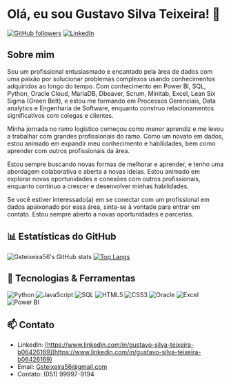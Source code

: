 # Olá, eu sou Gustavo Silva Teixeira! 👋

[![GitHub followers](https://img.shields.io/github/followers/Gsteixeira56?label=Follow&style=social)](https://github.com/Gsteixeira56)
[![LinkedIn](https://img.shields.io/badge/LinkedIn-Connect-blue)](https://www.linkedin.com/in/seu-perfil/)

## Sobre mim

Sou um profissional entusiasmado e encantado pela área de dados com uma paixão por solucionar problemas complexos usando conhecimentos adquiridos ao longo do tempo. Com conhecimento em Power BI, SQL, Python, Oracle Cloud, MariaDB, Dbeaver, Scrum, Minitab, Excel, Lean Six Sigma (Green Belt), e estou me formando em Processos Gerenciais, Data analytics e Engenharia de Software, enquanto construo relacionamentos significativos com colegas e clientes.

Minha jornada no ramo logístico começou como menor aprendiz e me levou a trabalhar com grandes profissionais do ramo. Como um novato em dados, estou animado em expandir meu conhecimento e habilidades, bem como aprender com outros profissionais da área.

Estou sempre buscando novas formas de melhorar e aprender, e tenho uma abordagem colaborativa e aberta a novas ideias. Estou animado em explorar novas oportunidades e conexões com outros profissionais, enquanto continuo a crescer e desenvolver minhas habilidades.

Se você estiver interessado(a) em se conectar com um profissional em dados apaixonado por essa área, sinta-se à vontade para entrar em contato. Estou sempre aberto a novas oportunidades e parcerias.

## 📊 Estatísticas do GitHub

![Gsteixeira56's GitHub stats](https://github-readme-stats.vercel.app/api?username=Gsteixeira56&show_icons=true&theme=radical)
[![Top Langs](https://github-readme-stats.vercel.app/api/top-langs/?username=Gsteixeira56&layout=compact&theme=radical)](https://github.com/anuraghazra/github-readme-stats)

## 🔧 Tecnologias & Ferramentas

![Python](https://img.shields.io/badge/Python-3776AB?style=for-the-badge&logo=python&logoColor=white)
![JavaScript](https://img.shields.io/badge/JavaScript-F7DF1E?style=for-the-badge&logo=javascript&logoColor=black)
![SQL](https://img.shields.io/badge/SQL-003B57?style=for-the-badge&logo=sqlite&logoColor=white)
![HTML5](https://img.shields.io/badge/HTML5-E34F26?style=for-the-badge&logo=html5&logoColor=white)
![CSS3](https://img.shields.io/badge/CSS3-1572B6?style=for-the-badge&logo=css3&logoColor=white)
![Oracle](https://img.shields.io/badge/Oracle-F80000?style=for-the-badge&logo=oracle&logoColor=white)
![Excel](https://img.shields.io/badge/Microsoft_Excel-217346?style=for-the-badge&logo=microsoft-excel&logoColor=white)
![Power BI](https://img.shields.io/badge/Power_BI-F2C811?style=for-the-badge&logo=power-bi&logoColor=black)


## 📫 Contato

- LinkedIn: [https://www.linkedin.com/in/gustavo-silva-teixeira-b06426169](https://www.linkedin.com/in/gustavo-silva-teixeira-b06426169)
- Email: [Gsteixeira56@gmail.com](mailto:seu-email@example.com)
- Contato: (051) 99997-9194 
